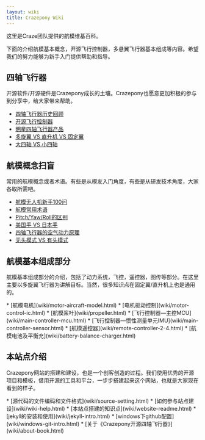 ```yaml
---
layout: wiki
title: Crazepony Wiki
---
```


<div class="jumbotron">
    <p class="lead">这里是Craze团队提供的航模维基百科。</p>
    <p class="lead">下面的介绍航模基本概念，开源飞行控制器，多悬翼飞行器基本组成等内容。希望我们的努力能够为新手入门提供帮助和指导。 </p>
</div>

<h2 id="quadcopter">四轴飞行器</h2>
<p>开源软件/开源硬件是Crazepony成长的土壤。Crazepony也愿意更加积极的参与到分享中，给大家带来帮助。</p>

* [四轴飞行器历史回顾](wiki/quadcopter-history.html)
* [开源飞行控制器](wiki/opensource-quadcopter.html)
* [明星四轴飞行器产品](wiki/quadcopter-star.html)
* [多旋翼 VS 直升机 VS 固定翼](wiki/heli-quad-fix-copter.html)
* [大四轴 VS 小四轴](wiki/large-small-quadcopter.html)

<h2 id="copter-term">航模概念扫盲</h2>
<p>常用的航模概念或者术语。有些是从模友入门角度，有些是从研发技术角度，大家各取所需吧。</p>

* [航模无人机新手100问](wiki/faq.html)
* [航模常用术语](wiki/copter-terminology.html)
* [Pitch/Yaw/Roll的区别](wiki/pitch-yaw-roll.html)
* [美国手 VS 日本手](wiki/japan-american-rc.html)
* [四轴飞行器的空气动力原理](wiki/quadcopter-aerodynamic.html)
* [无头模式 VS 有头模式](wiki/head-free.html)

<h2 id="copter">航模基本组成部分</h2>
<p>航模基本组成部分的介绍，包括了动力系统，飞控，遥控器，图传等部分。在这里主要以多旋翼飞行器为讲解目标。当然，很多知识点在固定翼/直升机上也是通用的。</p>
* [航模电机](wiki/motor-aircraft-model.html)
* [电机驱动控制](wiki/motor-control-ic.html)
* [航模桨叶](wiki/propeller.html)
* [飞行控制器—主控MCU](wiki/main-controller-mcu.html)
* [飞行控制器—惯性测量单元IMU](wiki/main-controller-sensor.html)
* [航模遥控器](wiki/remote-controller-2-4.html)
* [航模电池及平衡充](wiki/battery-balance-charger.html)


<h2 id="other">本站点介绍</h2>
<p>Crazepony网站的搭建和建设，也是一个创客创造的过程。我们使用优秀的开源项目和模板，借用开源的工具和平台，一步步搭建起来这个网站，也就是大家现在看到的样子。</p>
* [源代码的文件编码和文件格式](wiki/source-setting.html)
* [如何参与站点建设](wiki/wiki-help.html)
* [本站点搭建的知识点](wiki/website-readme.html)
* [jekyll的安装和使用](wiki/jekyll-intro.html)
* [windows下github配置](wiki/windows-git-intro.html)
* [关于《Crazepony开源四轴飞行器》](wiki/about-book.html)

